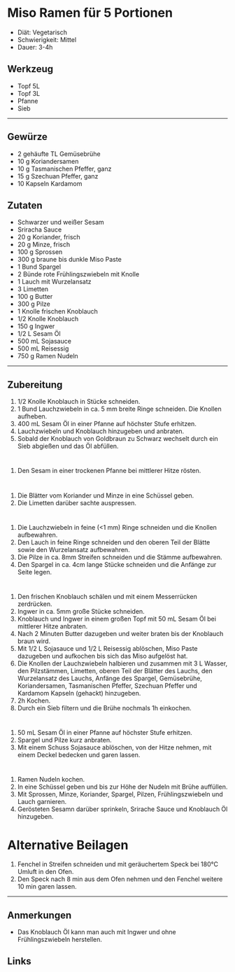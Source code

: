 Miso Ramen für 5 Portionen
=====================

* Diät: Vegetarisch
* Schwierigkeit: Mittel
* Dauer: 3-4h

Werkzeug
--------

* Topf 5L
* Topf 3L
* Pfanne
* Sieb

***

Gewürze
-------

* 2 gehäufte TL Gemüsebrühe
* 10 g Koriandersamen
* 10 g Tasmanischen Pfeffer, ganz
* 15 g Szechuan Pfeffer, ganz
* 10 Kapseln Kardamom

Zutaten
-------

* Schwarzer und weißer Sesam
* Sriracha Sauce
* 20 g Koriander, frisch
* 20 g Minze, frisch
* 100 g Sprossen
* 300 g braune bis dunkle Miso Paste
* 1 Bund Spargel
* 2 Bünde rote Frühlingszwiebeln mit Knolle
* 1 Lauch mit Wurzelansatz
* 3 Limetten
* 100 g Butter
* 300 g Pilze
* 1 Knolle frischen Knoblauch
* 1/2 Knolle Knoblauch
* 150 g Ingwer
* 1/2 L Sesam Öl
* 500 mL Sojasauce
* 500 mL Reisessig
* 750 g Ramen Nudeln


***

Zubereitung
-----------

1. 1/2 Knolle Knoblauch in Stücke schneiden.
2. 1 Bund Lauchzwiebeln in ca. 5 mm breite Ringe schneiden. Die Knollen aufheben.
3. 400 mL Sesam Öl in einer Pfanne auf höchster Stufe erhitzen.
4. Lauchzwiebeln und Knoblauch hinzugeben und anbraten.
5. Sobald der Knoblauch von Goldbraun zu Schwarz wechselt durch ein Sieb abgießen und das Öl abfüllen.

#

1. Den Sesam in einer trockenen Pfanne bei mittlerer Hitze rösten.

#

1. Die Blätter vom Koriander und Minze in eine Schüssel geben.
2. Die Limetten darüber sachte auspressen.

#

1. Die Lauchzwiebeln in feine (<1 mm) Ringe schneiden und die Knollen aufbewahren.
2. Den Lauch in feine Ringe schneiden und den oberen Teil der Blätte sowie den Wurzelansatz aufbewahren.
3. Die Pilze in ca. 8mm Streifen schneiden und die Stämme aufbewahren.
4. Den Spargel in ca. 4cm lange Stücke schneiden und die Anfänge zur Seite legen.

#

1. Den frischen Knoblauch schälen und mit einem Messerrücken zerdrücken.
2. Ingwer in ca. 5mm große Stücke schneiden.
3. Knoblauch und Ingwer in einem großen Topf mit 50 mL Sesam Öl bei mittlerer Hitze anbraten.
4. Nach 2 Minuten Butter dazugeben und weiter braten bis der Knoblauch braun wird.
5. Mit 1/2 L Sojasauce und 1/2 L Reisessig ablöschen, Miso Paste dazugeben und aufkochen bis sich das Miso aufgelöst hat.
6. Die Knollen der Lauchzwiebeln halbieren und zusammen mit 3 L Wasser, den Pilzstämmen, Limetten, oberen Teil der Blätter des Lauchs, den Wurzelansatz des Lauchs, Anfänge des Spargel, Gemüsebrühe, Koriandersamen, Tasmanischen Pfeffer, Szechuan Pfeffer und Kardamom Kapseln (gehackt) hinzugeben. 
8. 2h Kochen.
9. Durch ein Sieb filtern und die Brühe nochmals 1h einkochen.

#

1. 50 mL Sesam Öl in einer Pfanne auf höchster Stufe erhitzen.
2. Spargel und Pilze kurz anbraten.
3. Mit einem Schuss Sojasauce ablöschen, von der Hitze nehmen, mit einem Deckel bedecken und garen lassen.

#

1. Ramen Nudeln kochen.
2. In eine Schüssel geben und bis zur Höhe der Nudeln mit Brühe auffüllen.
3. Mit Sprossen, Minze, Koriander, Spargel, Pilzen, Frühlingszwiebeln und Lauch garnieren.
4. Gerösteten Sesamn darüber sprinkeln, Srirache Sauce und Knoblauch Öl hinzugeben.

# Alternative Beilagen

1. Fenchel in Streifen schneiden und mit geräuchertem Speck bei 180°C Umluft in den Ofen.
2. Den Speck nach 8 min aus dem Ofen nehmen und den Fenchel weitere 10 min garen lassen.

***

Anmerkungen
-----------

* Das Knoblauch Öl kann man auch mit Ingwer und ohne Frühlingszwiebeln herstellen.


Links
-----------